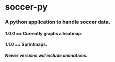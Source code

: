 # soccer-py
### A python application to handle soccer data.
#### 1.0.0 == Currently graphs a heatmap.
#### 1.1.0 == Sprintmaps.
##### Newer versions will include animations.
